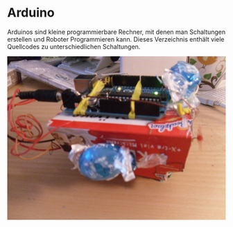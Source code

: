 Arduino
=======

Arduinos sind kleine programmierbare Rechner, mit denen man Schaltungen erstellen und Roboter Programmieren kann. Dieses Verzeichnis enthält viele Quellcodes zu unterschiedlichen Schaltungen.

![](Zahnb_rstenroboter/Zahnb_rstenroboter.jpg)
